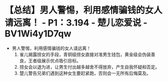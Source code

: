 # 【总结】男人警惕，利用感情骗钱的女人请远离！ - P1：3.194 - 楚儿恋爱说 - BV1Wi4y1D7qw

-   男人警惕，利用感情骗钱的女人请远离！
    1.  雀儿揭露捞女的手段，青铜级捞女直接对准男生钱包，黄金级会伪装善良，王者级展示优点吸引目标。
    2.  捞女会以退为进，让男生付出越多越舍不得放弃，产生自我怀疑和否定。
    3.  楚儿警告兄弟们遇到这种女生要赶紧跑，否则会一无所有后悔莫及。